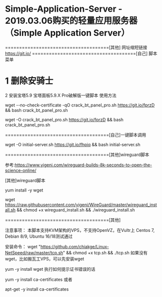 # Simple-Application-Server - 2019.03.06购买的轻量应用服务器 （Simple Application Server）
=====================================[其他]
网址缩短链接 https://git.io/
=====================================[自己]
脚本菜单

1 删除安骑士
=====================================
2 安装宝塔5.9
宝塔面板5.9.X Pro破解版一键脚本
使用方法

wget --no-check-certificate -qO crack_bt_panel_pro.sh https://git.io/fprzD && bash crack_bt_panel_pro.sh

wget -O crack_bt_panel_pro.sh https://git.io/fprzD && bash crack_bt_panel_pro.sh


=====================================[自己]一键脚本调用

wget -O initial-server.sh https://git.io/fhpiq && bash initial-server.sh


=====================================[其他]wireguard脚本

参考:https://www.yigeni.com/wireguard-builds-8k-seconds-to-open-the-science-online/

[其他]wireguard脚本

yum install -y wget

wget https://raw.githubusercontent.com/yigeni/WireGuard/master/wireguard_install.sh && chmod +x wireguard_install.sh && ./wireguard_install.sh

=====================================[其他]


注意事项：
本脚本支持KVM架构的VPS，不支持OpenVZ，在Vultr上 Centos 7, Debian 8/9, Ubuntu 16/18测试通过

安装命令：
wget "https://github.com/chiakge/Linux-NetSpeed/raw/master/tcp.sh" && chmod +x tcp.sh && ./tcp.sh
如果没有wget，比如搬瓦工VPS，可以先安装wget

yum -y install wget
执行如何提示证书错误的话

yum -y install ca-certificates
或者

apt-get -y install ca-certificates
